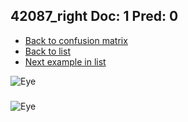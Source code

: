 ## 42087_right Doc: 1 Pred: 0
- [Back to confusion matrix](https://github.com/juliandewit/kaggle_retinopathy/blob/master/matrix.md)
- [Back to list](https://github.com/juliandewit/kaggle_retinopathy/blob/master/lists/10/list.md)
- [Next example in list](https://github.com/juliandewit/kaggle_retinopathy/blob/master/lists/10/42/42184_left.md)

![Eye](https://retinopaty.blob.core.windows.net/size1024/42087_right_1.jpeg)

### 

![Eye]()
